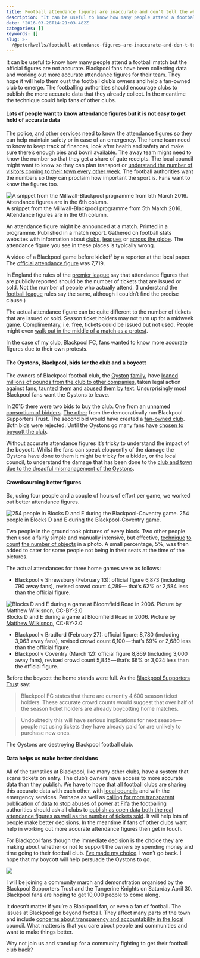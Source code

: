 ```yaml
---
title: Football attendance figures are inaccurate and don’t tell the whole story
description: "It can be useful to know how many people attend a football match but the official figures\_are\_not\_accurate. Blackpool fans have been…"
date: '2016-03-28T14:21:03.482Z'
categories: []
keywords: []
slug: >-
  /@peterkwells/football-attendance-figures-are-inaccurate-and-don-t-tell-the-whole-story-b4e3f4859648
---
```


It can be useful to know how many people attend a football match but the official figures are not accurate. Blackpool fans have been collecting data and working out more accurate attendance figures for their team. They hope it will help them oust the football club’s owners and help a fan-owned club to emerge. The footballing authorities should encourage clubs to publish the more accurate data that they already collect. In the meantime the technique could help fans of other clubs.

#### Lots of people want to know attendance figures but it is not easy to get hold of accurate data

The police, and other services need to know the attendance figures so they can help maintain safety or in case of an emergency. The home team need to know to keep track of finances, look after health and safety and make sure there’s enough pies and bovril available. The away team might need to know the number so that they get a share of gate receipts. The local council might want to know so they can plan transport or [understand the number of visitors coming to their town every other week](http://www.kcbusiness.co.uk/content/newsletter-articles/view/premier-league-football). The football authorities want the numbers so they can proclaim how important the sport is. Fans want to know the figures too.

![A snippet from the Millwall-Blackpool programme from 5th March 2016. Attendance figures are in the 6th column.](https://cdn-images-1.medium.com/max/600/1*VJp5PVYx4PE37GByVfjvbg.jpeg)
A snippet from the Millwall-Blackpool programme from 5th March 2016. Attendance figures are in the 6th column.

An attendance figure might be announced at a match. Printed in a programme. Published in a match report. Gathered on football stats websites with information about [clubs](http://www.european-football-statistics.co.uk/attnclub/blap.htm), [leagues](http://www.football-league.co.uk/news/article/2015/football-league-attendance-analysis-2598261.aspx) or [across the globe](http://www.sportingintelligence.com/2012/04/02/revealed-the-most-dedicated-football-nations-the-faroes-iceland-cyprus-scotland-and-england-020403/). The attendance figure you see in these places is typically wrong.

A video of a Blackpool game before kickoff by a reporter at the local paper. The [official attendance figure](http://www.skysports.com/football/blackpool-vs-oldham/340347) was 7,719.

In England the rules of the [premier league](http://www.premierleague.com/content/dam/premierleague/site-content/News/publications/handbooks/premier-league-handbook-2015-16.pdf) say that attendance figures that are publicly reported should be the number of tickets that are issued or sold. Not the number of people who actually attend. (I understand the [football league](http://www.football-league.co.uk/global/regulations.aspx) rules say the same, although I couldn’t find the precise clause.)

The actual attendance figure can be quite different to the number of tickets that are issued or sold. Season ticket holders may not turn up for a midweek game. Complimentary, i.e. free, tickets could be issued but not used. People might even [walk out in the middle of a match as a protest](http://www.theguardian.com/football/2016/feb/08/fsf-premier-league-clubs-walkout-ticket-prices).

In the case of my club, Blackpool FC, fans wanted to know more accurate figures due to their own protests.

#### The Oystons, Blackpool, bids for the club and a boycott

The owners of Blackpool football club, the [Oyston](https://en.wikipedia.org/wiki/Owen_Oyston) [family](https://en.wikipedia.org/wiki/Karl_Oyston), have [loaned millions of pounds from the club to other companies](http://www.dailymail.co.uk/sport/football/article-3030302/How-Blackpool-laughing-stock-sorry-story-Oyston-mess.html), taken legal action against fans, [taunted them](http://www.nytimes.com/2015/05/03/sports/soccer/as-blackpool-fcs-failures-grow-so-does-fans-displeasure.html?_r=0) and [abused them by text](http://www.dailymail.co.uk/news/article-2882494/Fury-Blackpool-FC-chairman-calls-father-three-supporter-retard-foul-mouthed-texts.html). Unsurprisingly most Blackpool fans want the Oystons to leave.

In 2015 there were two bids to buy the club. One from an [unnamed consortium of bidders](http://www.blackpoolfc.co.uk/news/article/club-statement-2473171.aspx). [The other](http://www.bbc.co.uk/sport/football/33409390) from the democratically run Blackpool Supporters Trust. The second bid would have created a [fan-owned club](http://www.supporters-direct.org). Both bids were rejected. Until the Oystons go many fans have [chosen to boycott the club](https://medium.com/@peterkwells/blackpool-fc-it-s-time-to-make-a-choice-9f3c30ad335f#.33hb44xpi).

Without accurate attendance figures it’s tricky to understand the impact of the boycott. Whilst the fans can speak eloquently of the damage the Oystons have done to them it might be tricky for a bidder, or the local council, to understand the damage that has been done to the [club and town due to the dreadful mismanagement of the Oystons](https://medium.com/@peterkwells/sepp-blatter-liverpool-blackpool-and-open-government-2042a22a92e6).

#### Crowdsourcing better figures

So, using four people and a couple of hours of effort per game, we worked out better attendance figures.

![254 people in Blocks D and E during the Blackpool-Coventry game.](https://cdn-images-1.medium.com/max/600/1*keMAjMRNQLPJnu5BW6EYzw.png)
254 people in Blocks D and E during the Blackpool-Coventry game.

Two people in the ground took pictures of every block. Two other people then used a fairly simple and manually intensive, but effective, [technique](http://www.gimptalk.com/index.php?/topic/58881-counting-objects-in-a-pho/) [to count](https://www.gimp.org/tutorials/Layer_Masks/) [the number of objects](http://www.twcenter.net/forums/showthread.php?540593-Help-Gimp-Method-for-counting-pixels) in a photo. A small percentage, 5%, was then added to cater for some people not being in their seats at the time of the pictures.

The actual attendances for three home games were as follows:

*   Blackpool v Shrewsbury (February 13): official figure 6,873 (including 790 away fans), revised crowd count 4,289— that’s 62% or 2,584 less than the official figure.

![Blocks D and E during a game at Bloomfield Road in 2006. Picture by [Matthew Wilkisnon](https://www.flickr.com/photos/manc72/), CC-BY-2.0](https://cdn-images-1.medium.com/max/600/1*w28G161efPF2fnawOjLJJw.jpeg)
Blocks D and E during a game at Bloomfield Road in 2006. Picture by [Matthew Wilkisnon](https://www.flickr.com/photos/manc72/), CC-BY-2.0

*   Blackpool v Bradford (February 27): official figure: 8,780 (including 3,063 away fans), revised crowd count 6,100 — that’s 69% or 2,680 less than the official figure.
*   Blackpool v Coventry (March 12): official figure 8,869 (including 3,000 away fans), revised crowd count 5,845 — that’s 66% or 3,024 less than the official figure.

Before the boycott the home stands were full. As the [Blackpool Supporters Trus](http://www.blackpoolgazette.co.uk/sport/blackpool-fc/pool-latest/bst-column-actual-bloomfield-road-attendances-much-lower-1-7815970#ixzz44Cbkwh4N)t say:

> Blackpool FC states that there are currently 4,600 season ticket holders. These accurate crowd counts would suggest that over half of the season ticket holders are already boycotting home matches.

> Undoubtedly this will have serious implications for next season — people not using tickets they have already paid for are unlikely to purchase new ones.

The Oystons are destroying Blackpool football club.

#### Data helps us make better decisions

All of the turnstiles at Blackpool, like many other clubs, have a system that scans tickets on entry. The club’s owners have access to more accurate data than they publish. We have to hope that all football clubs are sharing this accurate data with each other, with [local councils](https://medium.com/@peterkwells/sepp-blatter-liverpool-blackpool-and-open-government-2042a22a92e6#.s5ef2ykzv) and with the emergency services. Perhaps as well as [calling for more transparent publication of data to stop abuses of power at Fifa](https://theodi.org/blog/comment-transparent-governments-and-institutions-publish-open-data-fifa-should-be-no-exception) the footballing authorities should ask all clubs to [publish as open data both the real attendance figures as well as the number of tickets sold](https://theodi.org/guides). It will help lots of people make better decisions. In the meantime if fans of other clubs want help in working out more accurate attendance figures then get in touch.

For Blackpool fans though the immediate decision is the choice they are making about whether or not to support the owners by spending money and time going to their football club. [I’ve made my choice](https://medium.com/@peterkwells/blackpool-fc-it-s-time-to-make-a-choice-9f3c30ad335f#.33hb44xpi). I won’t go back. I hope that my boycott will help persuade the Oystons to go.

![](https://cdn-images-1.medium.com/max/600/1*AZsO9jYa-bE2aSSR4Rl8Tw.png)

I will be joining a community march and demonstration organised by the Blackpool Supporters Trust and the Tangerine Knights on Saturday April 30. Blackpool fans are hoping to get 10,000 people to come along.

It doesn’t matter if you’re a Blackpool fan, or even a fan of football. The issues at Blackpool go beyond football. They affect many parts of the town and include [concerns about transparency and accountability in the local](https://medium.com/@peterkwells/sepp-blatter-liverpool-blackpool-and-open-government-2042a22a92e6#.s5ef2ykzv) council. What matters is that you care about people and communities and want to make things better.

Why not join us and stand up for a community fighting to get their football club back?
